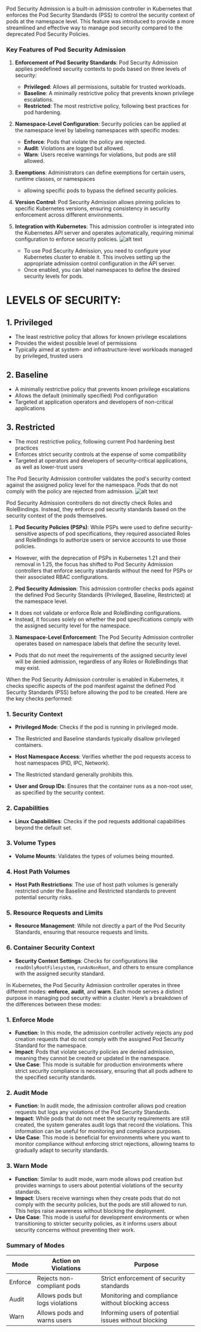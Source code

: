 Pod Security Admission is a built-in admission controller in Kubernetes that enforces the Pod Security Standards (PSS) to control the security context of pods at the namespace level. This feature was introduced to provide a more streamlined and effective way to manage pod security compared to the deprecated Pod Security Policies.

### Key Features of Pod Security Admission

1. **Enforcement of Pod Security Standards**: Pod Security Admission applies predefined security contexts to pods based on three levels of security:
   - **Privileged**: Allows all permissions, suitable for trusted workloads.
   - **Baseline**: A minimally restrictive policy that prevents known privilege escalations.
   - **Restricted**: The most restrictive policy, following best practices for pod hardening.

2. **Namespace-Level Configuration**: Security policies can be applied at the namespace level by labeling namespaces with specific modes:
   - **Enforce**: Pods that violate the policy are rejected.
   - **Audit**: Violations are logged but allowed.
   - **Warn**: Users receive warnings for violations, but pods are still allowed.

3. **Exemptions**: Administrators can define exemptions for certain users, runtime classes, or namespaces 
    - allowing specific pods to bypass the defined security policies.

4. **Version Control**: Pod Security Admission allows pinning policies to specific Kubernetes versions, ensuring consistency in security enforcement across different environments.

5. **Integration with Kubernetes**: This admission controller is integrated into the Kubernetes API server and operates automatically, requiring minimal configuration to enforce security policies.
![alt text](image-1.png)

    - To use Pod Security Admission, you need to configure your Kubernetes cluster to enable it. This involves setting up the appropriate admission control configuration in the API server. 
    - Once enabled, you can label namespaces to define the desired security levels for pods.


# LEVELS OF SECURITY:

## 1. **Privileged**
- The least restrictive policy that allows for known privilege escalations
- Provides the widest possible level of permissions
- Typically aimed at system- and infrastructure-level workloads managed by privileged, trusted users

## 2. **Baseline** 
- A minimally restrictive policy that prevents known privilege escalations
- Allows the default (minimally specified) Pod configuration
- Targeted at application operators and developers of non-critical applications

## 3. **Restricted**
- The most restrictive policy, following current Pod hardening best practices
- Enforces strict security controls at the expense of some compatibility
- Targeted at operators and developers of security-critical applications, as well as lower-trust users


The Pod Security Admission controller validates the pod's security context against the assigned policy level for the namespace. Pods that do not comply with the policy are rejected from admission.
![alt text](image.png)

Pod Security Admission controllers do not directly check Roles and RoleBindings. Instead, they enforce pod security standards based on the security context of the pods themselves. 

1. **Pod Security Policies (PSPs)**: While PSPs were used to define security-sensitive aspects of pod specifications, they required associated Roles and RoleBindings to authorize users or service accounts to use those policies. 
- However, with the deprecation of PSPs in Kubernetes 1.21 and their removal in 1.25, the focus has shifted to Pod Security Admission controllers that enforce security standards without the need for PSPs or their associated RBAC configurations.

2. **Pod Security Admission**: This admission controller checks pods against the defined Pod Security Standards (Privileged, Baseline, Restricted) at the namespace level. 
- It does not validate or enforce Role and RoleBinding configurations. 
- Instead, it focuses solely on whether the pod specifications comply with the assigned security level for the namespace.

3. **Namespace-Level Enforcement**: The Pod Security Admission controller operates based on namespace labels that define the security level. 
- Pods that do not meet the requirements of the assigned security level will be denied admission, regardless of any Roles or RoleBindings that may exist.



When the Pod Security Admission controller is enabled in Kubernetes, it checks specific aspects of the pod manifest against the defined Pod Security Standards (PSS) before allowing the pod to be created. Here are the key checks performed:

### 1. **Security Context**
- **Privileged Mode**: Checks if the pod is running in privileged mode. 
- The Restricted and Baseline standards typically disallow privileged containers.
  
- **Host Namespace Access**: Verifies whether the pod requests access to host namespaces (PID, IPC, Network). 
- The Restricted standard generally prohibits this.

- **User and Group IDs**: Ensures that the container runs as a non-root user, as specified by the security context.

### 2. **Capabilities**
- **Linux Capabilities**: Checks if the pod requests additional capabilities beyond the default set.

### 3. **Volume Types**
- **Volume Mounts**: Validates the types of volumes being mounted. 

### 4. **Host Path Volumes**
- **Host Path Restrictions**: The use of host path volumes is generally restricted under the Baseline and Restricted standards to prevent potential security risks.

### 5. **Resource Requests and Limits**
- **Resource Management**: While not directly a part of the Pod Security Standards, ensuring that resource requests and limits.

### 6. **Container Security Context**
- **Security Context Settings**: Checks for configurations like `readOnlyRootFilesystem`, `runAsNonRoot`, and others to ensure compliance with the assigned security standard.



In Kubernetes, the Pod Security Admission controller operates in three different modes: **enforce**, **audit**, and **warn**. Each mode serves a distinct purpose in managing pod security within a cluster. Here’s a breakdown of the differences between these modes:

### 1. Enforce Mode
- **Function**: In this mode, the admission controller actively rejects any pod creation requests that do not comply with the assigned Pod Security Standard for the namespace.
- **Impact**: Pods that violate security policies are denied admission, meaning they cannot be created or updated in the namespace.
- **Use Case**: This mode is suitable for production environments where strict security compliance is necessary, ensuring that all pods adhere to the specified security standards.

### 2. Audit Mode
- **Function**: In audit mode, the admission controller allows pod creation requests but logs any violations of the Pod Security Standards.
- **Impact**: While pods that do not meet the security requirements are still created, the system generates audit logs that record the violations. This information can be useful for monitoring and compliance purposes.
- **Use Case**: This mode is beneficial for environments where you want to monitor compliance without enforcing strict rejections, allowing teams to gradually adapt to security standards.

### 3. Warn Mode
- **Function**: Similar to audit mode, warn mode allows pod creation but provides warnings to users about potential violations of the security standards.
- **Impact**: Users receive warnings when they create pods that do not comply with the security policies, but the pods are still allowed to run. This helps raise awareness without blocking the deployment.
- **Use Case**: This mode is useful for development environments or when transitioning to stricter security policies, as it informs users about security concerns without preventing their work.

### Summary of Modes

| Mode   | Action on Violations                       | Purpose                                           |
|--------|-------------------------------------------|---------------------------------------------------|
| Enforce| Rejects non-compliant pods                | Strict enforcement of security standards           |
| Audit  | Allows pods but logs violations           | Monitoring and compliance without blocking access  |
| Warn   | Allows pods and warns users               | Informing users of potential issues without blocking|



